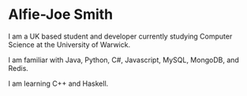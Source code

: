 # Alfie-Joe Smith

I am a UK based student and developer currently studying Computer Science at the University of Warwick. 

I am familiar with Java, Python, C#, Javascript, MySQL, MongoDB, and Redis.

I am learning C++ and Haskell.

